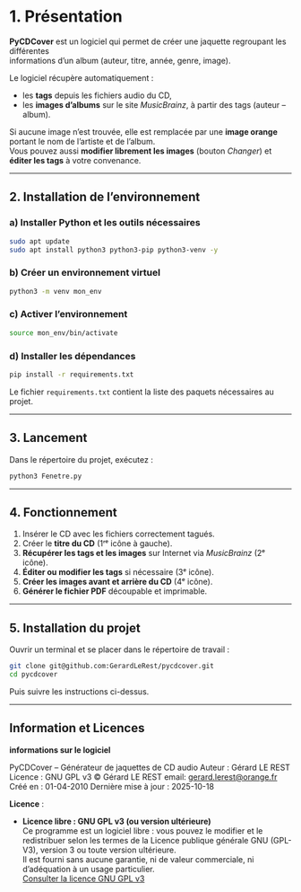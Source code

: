 # 1. Présentation

**PyCDCover** est un logiciel qui permet de créer une jaquette regroupant les différentes  
informations d’un album (auteur, titre, année, genre, image).

Le logiciel récupère automatiquement :

- les **tags** depuis les fichiers audio du CD,
- les **images d’albums** sur le site *MusicBrainz*, à partir des tags (auteur – album).

Si aucune image n’est trouvée, elle est remplacée par une **image orange** portant le nom de l’artiste et de l’album.  
Vous pouvez aussi **modifier librement les images** (bouton *Changer*) et **éditer les tags** à votre convenance.

---

## 2. Installation de l’environnement

### a) Installer Python et les outils nécessaires

```bash
sudo apt update
sudo apt install python3 python3-pip python3-venv -y
```

### b) Créer un environnement virtuel

```bash
python3 -m venv mon_env
```

### c) Activer l’environnement

```bash
source mon_env/bin/activate
```

### d) Installer les dépendances

```bash
pip install -r requirements.txt
```

Le fichier `requirements.txt` contient la liste des paquets nécessaires au projet.

---

## 3. Lancement

Dans le répertoire du projet, exécutez :

```python
python3 Fenetre.py
```

---

## 4. Fonctionnement

1. Insérer le CD avec les fichiers correctement tagués.
2. Créer le **titre du CD** (1ʳᵉ icône à gauche).
3. **Récupérer les tags et les images** sur Internet via *MusicBrainz* (2ᵉ icône).
4. **Éditer ou modifier les tags** si nécessaire (3ᵉ icône).
5. **Créer les images avant et arrière du CD** (4ᵉ icône).
6. **Générer le fichier PDF** découpable et imprimable.

---

## 5. Installation du projet

Ouvrir un terminal et se placer dans le répertoire de travail :

```bash
git clone git@github.com:GerardLeRest/pycdcover.git
cd pycdcover
```

Puis suivre les instructions ci-dessus.

---

## Information et Licences

**informations sur le logiciel**

PyCDCover – Générateur de jaquettes de CD audio
Auteur : Gérard LE REST
Licence : GNU GPL v3
© Gérard LE REST
email: gerard.lerest@orange.fr
Créé en : 01-04-2010
Dernière mise à jour : 2025-10-18

**Licence** :

- **Licence libre : GNU GPL v3 (ou version ultérieure)**  
  Ce programme est un logiciel libre : vous pouvez le modifier et le redistribuer
  selon les termes de la Licence publique générale GNU (GPL-V3),
  version 3 ou toute version ultérieure.  
  Il est fourni sans aucune garantie,
  ni de valeur commerciale, ni d’adéquation à un usage particulier.  
  [Consulter la licence GNU GPL v3](https://www.gnu.org/licenses/gpl-3.0.html)

